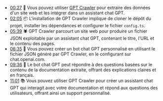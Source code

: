 - [00:27](https://youtu.be/Ivp5PGIbGMw?t=27s) 🤖 Vous pouvez utiliser [GPT Crawler]([https://www.youtube.com/redirect?event=video_description&redir_token=QUFFLUhqbmt4MzMwSm9fYTZ2dGFjZXRfdTR2aXRjb25hZ3xBQ3Jtc0tseThiRFo2Y3Jobms3bHdKSGRrNXIyMFpCUzY2MkFkSkl0c1lIbHI0emR3cUlGOEpSdk9xN0JHMm9SWjBOUndSQzRmWGVHLXRYMHdIdFp0VGd5cFlUQU1vTkVIMTJCS3A4ejI5ZDNpR2o0N24wT0I2WQ&q=https%3A%2F%2Fgithub.com%2FBuilderIO%2Fgpt-crawler&v=Ivp5PGIbGMw](https://github.com/BuilderIO/gpt-crawler)) pour extraire des données d'un site web et les intégrer dans un assistant chat GPT.
- [02:05](https://youtu.be/Ivp5PGIbGMw?t=125s) 📦 L'installation de GPT Crawler implique de cloner le dépôt du projet, installer les dépendances et configurer le fichier `config.ts`.
- [05:39](https://youtu.be/Ivp5PGIbGMw?t=339s) 🕷️ GPT Crawler parcourt un site web pour produire un fichier JSON exploitable par un assistant chat GPT, contenant le titre, l'URL et le contenu des pages.
- [06:35](https://youtu.be/Ivp5PGIbGMw?t=395s) 🤖 Vous pouvez créer un bot chat GPT personnalisé en utilisant le fichier JSON généré par GPT Crawler, en le configurant sur chat.openai.com.
- [09:36](https://youtu.be/Ivp5PGIbGMw?t=576s) 📖 Le bot chat GPT peut répondre à des questions basées sur le contenu de la documentation extraite, offrant des explications claires et en français.
- [11:01](https://youtu.be/Ivp5PGIbGMw?t=661s) 📚 Vous pouvez utiliser GPT Crawler pour créer un assistant chat GPT qui interagit avec votre documentation et répond aux questions des utilisateurs, offrant ainsi un support personnalisé.
